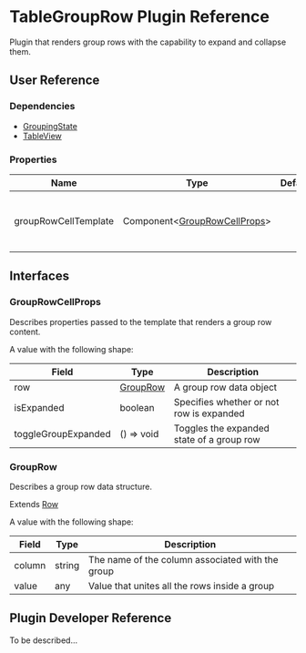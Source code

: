 # TableGroupRow Plugin Reference

Plugin that renders group rows with the capability to expand and collapse them.

## User Reference

### Dependencies

- [GroupingState](grouping-state.md)
- [TableView](table-view.md)

### Properties

Name | Type | Default | Description
-----|------|---------|------------
groupRowCellTemplate | Component&lt;[GroupRowCellProps](#group-row-cell-props)&gt; | | Component that renders content of a group row

## Interfaces

### <a name="group-row-cell-props"></a>GroupRowCellProps

Describes properties passed to the template that renders a group row content.

A value with the following shape:

Field | Type | Description
------|------|------------
row | [GroupRow](#group-row) | A group row data object
isExpanded | boolean | Specifies whether or not row is expanded
toggleGroupExpanded | () => void | Toggles the expanded state of a group row

### <a name="group-row"></a>GroupRow

Describes a group row data structure.

Extends [Row](datagrid.md#row)

A value with the following shape:

Field | Type | Description
------|------|------------
column | string | The name of the column associated with the group
value | any | Value that unites all the rows inside a group

## Plugin Developer Reference

To be described...
